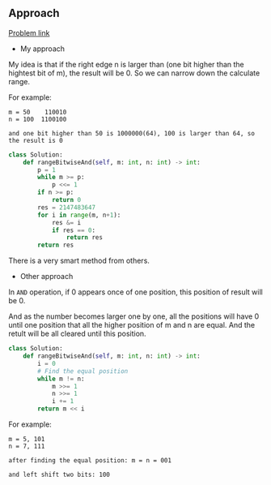 ## Approach

[Problem link](https://leetcode.com/problems/bitwise-and-of-numbers-range/)

- My approach

My idea is that if the right edge n is larger than (one bit higher than the hightest bit of m), the result will be 0. So we can 
narrow down the calculate range.

For example:
```
m = 50    110010
n = 100  1100100

and one bit higher than 50 is 1000000(64), 100 is larger than 64, so the result is 0
```

```python
class Solution:
    def rangeBitwiseAnd(self, m: int, n: int) -> int:
        p = 1
        while m >= p:
            p <<= 1
        if n >= p:
            return 0
        res = 2147483647
        for i in range(m, n+1):
            res &= i
            if res == 0:
                return res
        return res
```

There is a very smart method from others.

- Other approach

In `AND` operation, if 0 appears once of one position, this position of result will be 0.

And as the number becomes larger one by one, all the positions will have 0 until one position that all the higher position of m and n 
are equal. And the retult will be all cleared until this position.

```python
class Solution:
    def rangeBitwiseAnd(self, m: int, n: int) -> int:
        i = 0
        # Find the equal position
        while m != n:
            m >>= 1
            n >>= 1
            i += 1
        return m << i
```

For example:

```
m = 5, 101
n = 7, 111

after finding the equal position: m = n = 001

and left shift two bits: 100
```
